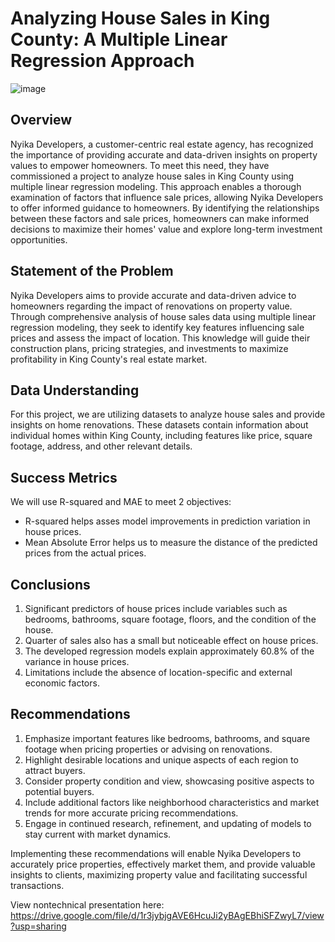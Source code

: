 # Analyzing House Sales in King County: A Multiple Linear Regression Approach
![image](https://github.com/wambuapk/analyzing-house-sales-in-king-county/assets/109678429/6d83b541-911b-4328-875a-5238033a93e8)
## Overview
Nyika Developers, a customer-centric real estate agency, has recognized the importance of providing accurate and data-driven insights on property values to empower homeowners. To meet this need, they have commissioned a project to analyze house sales in King County using multiple linear regression modeling. This approach enables a thorough examination of factors that influence sale prices, allowing Nyika Developers to offer informed guidance to homeowners. By identifying the relationships between these factors and sale prices, homeowners can make informed decisions to maximize their homes' value and explore long-term investment opportunities.

## Statement of the Problem
Nyika Developers aims to provide accurate and data-driven advice to homeowners regarding the impact of renovations on property value. Through comprehensive analysis of house sales data using multiple linear regression modeling, they seek to identify key features influencing sale prices and assess the impact of location. This knowledge will guide their construction plans, pricing strategies, and investments to maximize profitability in King County's real estate market.

## Data Understanding
For this project, we are utilizing  datasets to analyze house sales and provide insights on home renovations. These datasets contain information about individual homes within King County, including features like price, square footage, address, and other relevant details.

## Success Metrics
We will use R-squared and MAE to meet 2 objectives:
- R-squared helps asses model improvements in prediction variation in house prices.
- Mean Absolute Error helps us to measure the distance of the predicted prices from the actual prices.

## Conclusions
1. Significant predictors of house prices include variables such as bedrooms, bathrooms, square footage, floors, and the condition of the house.
2. Quarter of sales also has a small but noticeable effect on house prices.
3. The developed regression models explain approximately 60.8% of the variance in house prices.
4. Limitations include the absence of location-specific and external economic factors.

## Recommendations
1. Emphasize important features like bedrooms, bathrooms, and square footage when pricing properties or advising on renovations.
2. Highlight desirable locations and unique aspects of each region to attract buyers.
3. Consider property condition and view, showcasing positive aspects to potential buyers.
4. Include additional factors like neighborhood characteristics and market trends for more accurate pricing recommendations.
5. Engage in continued research, refinement, and updating of models to stay current with market dynamics.

Implementing these recommendations will enable Nyika Developers to accurately price properties, effectively market them, and provide valuable insights to clients, maximizing property value and facilitating successful transactions.

View nontechnical presentation here: https://drive.google.com/file/d/1r3jybjgAVE6HcuJi2yBAgEBhiSFZwyL7/view?usp=sharing
